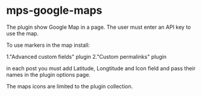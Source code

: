 # mps-google-maps

The plugin show Google Map in a page.
The user must enter an API key to use the map.

To use markers in the map install:

1."Advanced custom fields" plugin
2."Custom permalinks" plugin

in each post you must add Latitude, Longtitude and Icon field and pass their names in the plugin options page.

The maps icons are limited to the plugin collection.
